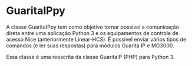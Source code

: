 # GuaritaIPpy

A classe GuaritaIPpy tem como objetivo tornar possível a comunicação direta entre uma aplicação Python 3 e os equipamentos de controle de acesso Nice (anteriormente Linear-HCS). É possível enviar vários tipos de comandos (e ler suas respostas) para módulos Guarita IP e MG3000.

Essa classe é uma reescrita da classe GuaritaIP (PHP) para Python 3.


